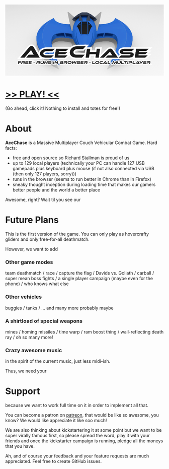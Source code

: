 ![AceChase banner](/media/images/banner.png)

# [>> PLAY! <<](https://aceholecousins.github.io/acechase/)

(Go ahead, click it! Nothing to install and totes for free!)

# About

__AceChase__ is a Massive Multiplayer Couch Vehicular Combat Game. Hard facts:

* free and open source so Richard Stallman is proud of us
* up to 129 local players (technically your PC can handle 127 USB gamepads plus keyboard plus mouse (if not also connected via USB (then only 127 players, sorry)))
* runs in the browser (seems to run better in Chrome than in Firefox)
* sneaky thought inception during loading time that makes our gamers better people and the world a better place

Awesome, right? Wait til you see our

# Future Plans

This is the first version of the game. You can only play as hovercrafty gliders and only free-for-all deathmatch.

However, we want to add

### Other game modes

team deathmatch / race / capture the flag / Davids vs. Goliath / carball / super mean boss fights / a single player campaign (maybe even for the phone) / who knows what else

### Other vehicles

buggies / tanks / ... and many more probably maybe

### A shirtload of special weapons

mines / homing missiles / time warp / ram boost thing / wall-reflecting death ray / oh so many more!

### Crazy awesome music

in the spirit of the current music, just less midi-ish.

Thus, we need your

# Support

because we want to work full time on it in order to implement all that.

You can become a patron on [patreon](https://www.patreon.com/aceholecousins), that would be like so awesome, you know? We would like appreciate it like soo much!

We are also thinking about kickstartering it at some point but we want to be super virally famous first, so please spread the word, play it with your friends and once the kickstarter campaign is running, pledge all the moneys that you have.

Ah, and of course your feedback and your feature requests are much appreciated. Feel free to create GitHub issues.
